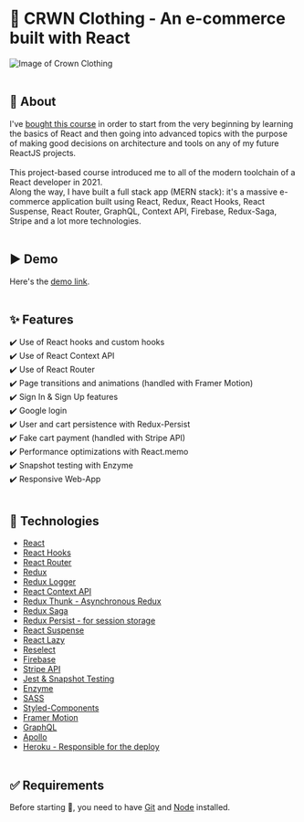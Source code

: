 # 👑 CRWN Clothing - An e-commerce built with React
![Image of Crown Clothing](https://cdn.jsdelivr.net/gh/Th3Wall/assets-cdn/CRWNClothing/CrownClothing_readme.png)
<br/><br/>

## 🎯 About ##

I've [bought this course](https://academy.zerotomastery.io/p/complete-react-developer-redux-hooks-graphql-zero-to-mastery) in order to start from the very beginning by learning the basics of React and then going into advanced topics with the purpose of making good decisions on architecture and tools on any of my future ReactJS projects.<br/><br/>
This project-based course introduced me to all of the modern toolchain of a React developer in 2021.<br/>
Along the way, I have built a full stack app (MERN stack): it's a massive e-commerce application built using React, Redux, React Hooks, React Suspense, React Router, GraphQL, Context API, Firebase, Redux-Saga, Stripe and a lot more technologies.<br/><br/>

## ▶️ Demo
Here's the [demo link](https://ecom-crwn-clothing.herokuapp.com/).
<br/><br/>

## :sparkles: Features ##

:heavy_check_mark: Use of React hooks and custom hooks<br/>
:heavy_check_mark: Use of React Context API<br/>
:heavy_check_mark: Use of React Router<br/>
:heavy_check_mark: Page transitions and animations (handled with Framer Motion)<br/>
:heavy_check_mark: Sign In & Sign Up features<br/>
:heavy_check_mark: Google login<br/>
:heavy_check_mark: User and cart persistence with Redux-Persist<br/>
:heavy_check_mark: Fake cart payment (handled with Stripe API)<br/>
:heavy_check_mark: Performance optimizations with React.memo<br/>
:heavy_check_mark: Snapshot testing with Enzyme<br/>
:heavy_check_mark: Responsive Web-App
<br/><br/>
## :rocket: Technologies ##

- [React](https://reactjs.org/)
- [React Hooks](https://reactjs.org/docs/hooks-intro.html)
- [React Router](https://reactrouter.com/)
- [Redux](https://redux.js.org/)
- [Redux Logger](https://github.com/LogRocket/redux-logger)
- [React Context API](https://reactjs.org/docs/context.html)
- [Redux Thunk - Asynchronous Redux](https://github.com/reduxjs/redux-thunk)
- [Redux Saga](https://redux-saga.js.org/)
- [Redux Persist - for session storage](https://github.com/rt2zz/redux-persist)
- [React Suspense](https://reactjs.org/docs/concurrent-mode-suspense.html)
- [React Lazy](https://reactjs.org/docs/code-splitting.html#reactlazy)
- [Reselect](https://github.com/reduxjs/reselect)
- [Firebase](https://firebase.google.com/)
- [Stripe API](https://stripe.com/docs)
- [Jest & Snapshot Testing](https://jestjs.io/docs/en/snapshot-testing)
- [Enzyme](https://github.com/enzymejs/enzyme)
- [SASS](https://sass-lang.com/)
- [Styled-Components](https://styled-components.com/)
- [Framer Motion](https://www.framer.com/motion/)
- [GraphQL](https://graphql.org/)
- [Apollo](https://www.apollographql.com/)
- [Heroku - Responsible for the deploy](https://www.heroku.com/)
<br/><br/>
## :white_check_mark: Requirements ##

Before starting :checkered_flag:, you need to have [Git](https://git-scm.com) and [Node](https://nodejs.org/en/) installed.
